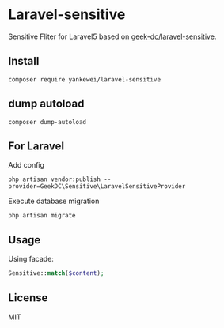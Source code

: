 # Laravel-sensitive

Sensitive Fliter for Laravel5 based on [geek-dc/laravel-sensitive](https://github.com/geek-dc/laravel-sensitive).


## Install

```shell
composer require yankewei/laravel-sensitive
```

## dump autoload
```shell
composer dump-autoload
```

## For Laravel

Add config

```shell
php artisan vendor:publish --provider=GeekDC\Sensitive\LaravelSensitiveProvider
```

Execute database migration

```shell
php artisan migrate
```


## Usage

Using facade:

```php
Sensitive::match($content); 
```

## License

MIT
